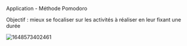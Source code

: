 Application - Méthode Pomodoro

Objectif : mieux se focaliser sur les activités à réaliser en leur fixant une durée 



![1648573402461](https://user-images.githubusercontent.com/77495411/160706149-432c466e-c023-4718-a0ac-a027fbb478c9.jpg)
